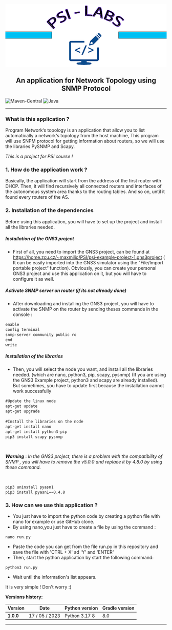 <h2 align="center">
<br>
  <img src="images/PSI.png" alt="PSI logo">
  <br>
    <br>
        An application for Network Topology
        using SNMP Protocol
  <br>
</h2>



<div align="left">

![Maven-Central](https://img.shields.io/badge/MavenCentral-8.7.6-success)
![Java](https://img.shields.io/badge/Python-3.17-red)

</div>

---

### What is this application ?

Program Network‘s topology is an application that allow you to list automatically a network‘s topology from the host machine,
This program will use SNPM protocol for getting information about routers, so we will use the libraries PySNMP and Scapy.

_This is a project for PSI course !_

### 1. How do the application work ?

Basically, the application will start from the address of the first router with DHCP. Then, it will find recursively all connected routers and interfaces
of the autonomous system area thanks to the routing tables. And so on, until it found every routers of the AS.

### 2. Installation of the dependencies 

Before using this application, you will have to set up the project and install all the libraries needed.

##### Installation of the GNS3 project
- First of all, you need to import the GNS3 project, can be found at https://home.zcu.cz/~maxmilio/PSI/psi-example-project-1.gns3project
( It can be easily imported into the GNS3 simulator using the "File/Import portable project“ function).
Obviously, you can create your personal GNS3 project and use this application on it, but you will have to configure it as well.

##### Activate SNMP server on router (if its not already done)

- After downloading and installing the GNS3 project, you will have to activate the SNMP on the router by sending theses commands in the console :
```shell
enable
config terminal
snmp-server community public ro
end
write
```

##### Installation of the libraries

- Then, you will select the node you want, and install all the libraries needed. (which are nano, python3, pip, scapy, pysnmp)
(If you are using the GNS3 Example project, python3 and scapy are already installed). But sometimes, you have to update first because the installation cannot work successfully

```shell
#Update the linux node
apt-get update 
apt-get upgrade

#Install the libraries on the node
apt-get install nano
apt-get install python3-pip
pip3 install scapy pysnmp
```
<br>

***Warning*** : *In the GNS3 project, there is a problem with the compatibility of SNMP , you will have to remove the v5.0.0 and replace it by 4.8.0 by using these command.*

<br>

```shell
pip3 uninstall pyasn1
pip3 install pyasn1==0.4.8
```

### 3. How can we use this application ? 

- You just have to import the python code by creating a python file with nano for example or use GitHub clone.
- By using nano,you just have to create a file by using the command :
```shell
nano run.py
```
- Paste the code you can get from the file run.py in this repository and save the file with 'CTRL + X' ad 'Y' and 'ENTER'
- Then, start the python application by start the following command:
```shell
python3 run.py
```
- Wait until the information's list appears.

It is very simple !  Don't worry :)


**Versions history:**

|      Version       | Date           | Python version |        Gradle version       |
|--------------------|----------------|----------------|-----------------------------|
| **1.0.0**          | 17 / 05 / 2023 | Python 3.17 8  |        8.0                  |

-----